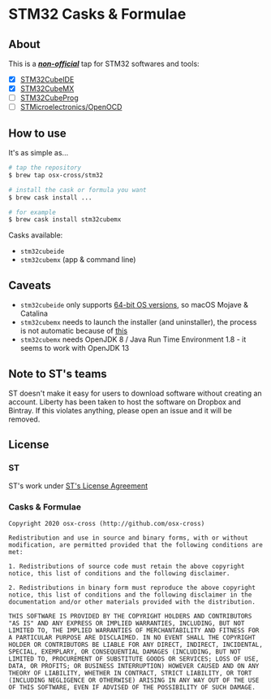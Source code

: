 # STM32 Casks & Formulae

## About

This is a ***[non-official](#note-to-sts-teams)*** tap for STM32 softwares and tools:

- [x] [STM32CubeIDE](https://www.st.com/en/development-tools/stm32cubeide.html)
- [x] [STM32CubeMX](https://www.st.com/en/development-tools/stm32cubemx.html)
- [ ] [STM32CubeProg](https://www.st.com/en/development-tools/stm32cubeprog.html)
- [ ] [STMicroelectronics/OpenOCD](https://github.com/STMicroelectronics/OpenOCD)

## How to use

It's as simple as...

```bash
# tap the repository
$ brew tap osx-cross/stm32

# install the cask or formula you want
$ brew cask install ...

# for example
$ brew cask install stm32cubemx
```

Casks available:

- `stm32cubeide`
- `stm32cubemx` (app & command line)

## Caveats

- `stm32cubeide` only supports [64-bit OS versions](https://www.st.com/resource/en/user_manual/dm00603964-stm32cubeide-installation-guide-stmicroelectronics.pdf), so macOS Mojave & Catalina
- `stm32cubemx` needs to launch the installer (and uninstaller), the process is not automatic because of [this](https://community.st.com/s/question/0D50X0000BXlh6qSQB/problem-loading-stm32cubemx-on-mac)
- `stm32cubemx` needs OpenJDK 8 / Java Run Time Environment 1.8 - it seems to work with OpenJDK 13

## Note to ST's teams

ST doesn't make it easy for users to download software without creating an account. Liberty has been taken to host the software on Dropbox and Bintray. If this violates anything, please open an issue and it will be removed.

## License

### ST

ST's work under [ST's License Agreement](https://www.st.com/resource/en/license_agreement/dm00218346.pdf)

### Casks & Formulae

```
Copyright 2020 osx-cross (http://github.com/osx-cross)

Redistribution and use in source and binary forms, with or without modification, are permitted provided that the following conditions are met:

1. Redistributions of source code must retain the above copyright notice, this list of conditions and the following disclaimer.

2. Redistributions in binary form must reproduce the above copyright notice, this list of conditions and the following disclaimer in the documentation and/or other materials provided with the distribution.

THIS SOFTWARE IS PROVIDED BY THE COPYRIGHT HOLDERS AND CONTRIBUTORS "AS IS" AND ANY EXPRESS OR IMPLIED WARRANTIES, INCLUDING, BUT NOT LIMITED TO, THE IMPLIED WARRANTIES OF MERCHANTABILITY AND FITNESS FOR A PARTICULAR PURPOSE ARE DISCLAIMED. IN NO EVENT SHALL THE COPYRIGHT HOLDER OR CONTRIBUTORS BE LIABLE FOR ANY DIRECT, INDIRECT, INCIDENTAL, SPECIAL, EXEMPLARY, OR CONSEQUENTIAL DAMAGES (INCLUDING, BUT NOT LIMITED TO, PROCUREMENT OF SUBSTITUTE GOODS OR SERVICES; LOSS OF USE, DATA, OR PROFITS; OR BUSINESS INTERRUPTION) HOWEVER CAUSED AND ON ANY THEORY OF LIABILITY, WHETHER IN CONTRACT, STRICT LIABILITY, OR TORT (INCLUDING NEGLIGENCE OR OTHERWISE) ARISING IN ANY WAY OUT OF THE USE OF THIS SOFTWARE, EVEN IF ADVISED OF THE POSSIBILITY OF SUCH DAMAGE.
```
